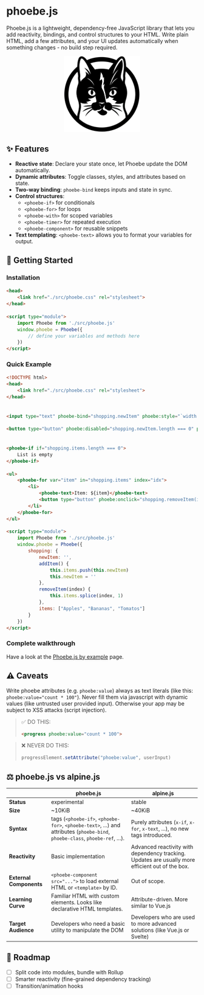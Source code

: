 # phoebe.js

Phoebe.js is a lightweight, dependency-free JavaScript library that lets you add reactivity, bindings, and control structures to your HTML. Write plain HTML, add a few attributes, and your UI updates automatically when something changes - no build step required.

<div style="text-align:center" align="center">
<img src="logo.png" width="200" alt="Phoebe.js logo">
</div>

## ✨ Features
* **Reactive state**: Declare your state once, let Phoebe update the DOM automatically.
* **Dynamic attributes**: Toggle classes, styles, and attributes based on state.
* **Two-way binding**: `phoebe-bind` keeps inputs and state in sync.
* **Control structures**:
    * `<phoebe-if>` for conditionals
    * `<phoebe-for>` for loops
    * `<phoebe-with>` for scoped variables
    * `<phoebe-timer>` for repeated execution
    * `<phoebe-component>` for reusable snippets
* **Text templating**: `<phoebe-text>` allows you to format your variables for output.


## 🚀 Getting Started

### Installation

```html
<head>
    <link href="./src/phoebe.css" rel="stylesheet">
</head>

<script type="module">
    import Phoebe from './src/phoebe.js'
    window.phoebe = Phoebe({
        // define your variables and methods here
    })
</script>
```

### Quick Example

```html
<!DOCTYPE html>
<head>
    <link href="./src/phoebe.css" rel="stylesheet">
</head>


<input type="text" phoebe-bind="shopping.newItem" phoebe:style="`width: ${shopping.newItem.length+3}ch`" />

<button type="button" phoebe:disabled="shopping.newItem.length === 0" phoebe:onclick="shopping.addItem()">+</button>


<phoebe-if if="shopping.items.length === 0">
    List is empty
</phoebe-if>

<ul>
    <phoebe-for var="item" in="shopping.items" index="idx">
        <li>
            <phoebe-text>Item: ${item}</phoebe-text>
            <button type="button" phoebe:onclick="shopping.removeItem(idx)">-</button>
        </li>
    </phoebe-for>
</ul>

<script type="module">
    import Phoebe from './src/phoebe.js'
    window.phoebe = Phoebe({
        shopping: {
            newItem: '',
            addItem() {
                this.items.push(this.newItem)
                this.newItem = ''
            },
            removeItem(index) {
                this.items.splice(index, 1)
            },
            items: ["Apples", "Bananas", "Tomatos"]
        }
    })
</script>
```

### Complete walkthrough

Have a look at the [Phoebe.js by example](https://knrdl.github.io/phoebejs/phoebe-by-example) page.

## ⚠️ Caveats

Write phoebe attributes (e.g. `phoebe:value`) always as text literals (like this: `phoebe:value="count * 100"`). Never fill them via javascript with dynamic values (like untrusted user provided input). Otherwise your app may be subject to XSS attacks (script injection).

> ✅ DO THIS:
> ```html
> <progress phoebe:value="count * 100">
> ```

> ❌ NEVER DO THIS:
> ```javascript
> progressElement.setAttribute("phoebe:value", userInput)
> ```

## ⚖️ phoebe.js vs alpine.js

|        | **phoebe.js** | **alpine.js** |
| ------ | ------------- | ------------- |
| **Status** | experimental | stable |
| **Size** | ~10KiB | ~40KiB |
| **Syntax** | tags (`<phoebe-if>`, `<phoebe-for>`, `<phoebe-text>`, ...) and attributes (`phoebe-bind`, `phoebe-class`, `phoebe-ref`, ...). | Purely attributes (`x-if`, `x-for`, `x-text`, ...), no new tags introduced. |
| **Reactivity** | Basic implementation | Advanced reactivity with dependency tracking. Updates are usually more efficient out of the box. |
| **External Components** | `<phoebe-component src="...">` to load external HTML or `<template>` by ID. | Out of scope. |
| **Learning Curve** | Familiar HTML with custom elements. Looks like declarative HTML templates. | Attribute-driven. More similar to Vue.js |
| **Target Audience** | Developers who need a basic utility to manipulate the DOM | Developers who are used to more advanced solutions (like Vue.js or Svelte) |

## 📌 Roadmap
- [ ] Split code into modules, bundle with Rollup
- [ ] Smarter reactivity (fine-grained dependency tracking)
- [ ] Transition/animation hooks
